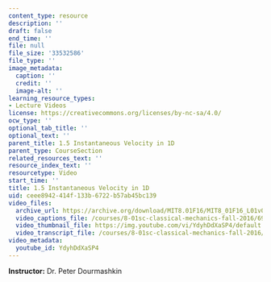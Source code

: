 ```yaml
---
content_type: resource
description: ''
draft: false
end_time: ''
file: null
file_size: '33532586'
file_type: ''
image_metadata:
  caption: ''
  credit: ''
  image-alt: ''
learning_resource_types:
- Lecture Videos
license: https://creativecommons.org/licenses/by-nc-sa/4.0/
ocw_type: ''
optional_tab_title: ''
optional_text: ''
parent_title: 1.5 Instantaneous Velocity in 1D
parent_type: CourseSection
related_resources_text: ''
resource_index_text: ''
resourcetype: Video
start_time: ''
title: 1.5 Instantaneous Velocity in 1D
uid: ceee8942-414f-133b-6722-b57ab45bc139
video_files:
  archive_url: https://archive.org/download/MIT8.01F16/MIT8_01F16_L01v05_360p.mp4
  video_captions_file: /courses/8-01sc-classical-mechanics-fall-2016/696b9ada50345817bdeaa39e6dbaf227_YdyhDdXaSP4.vtt
  video_thumbnail_file: https://img.youtube.com/vi/YdyhDdXaSP4/default.jpg
  video_transcript_file: /courses/8-01sc-classical-mechanics-fall-2016/9d5b383acfb2606437435487a1c58c5a_YdyhDdXaSP4.pdf
video_metadata:
  youtube_id: YdyhDdXaSP4
---
```

**Instructor:** Dr. Peter Dourmashkin